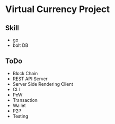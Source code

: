 # Virtual Currency Project

## Skill
- go
- bolt DB

## ToDo
- Block Chain
- REST API Server
- Server Side Rendering Client
- CLI
- PoW
- Transaction
- Wallet
- P2P
- Testing